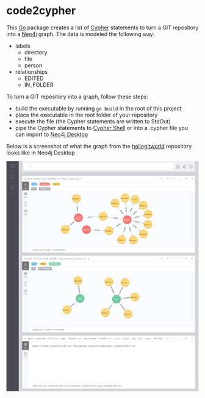 # code2cypher

This [Go](https://golang.org/) package creates a list of [Cypher](https://neo4j.com/developer/cypher-query-language/) statements to turn a GIT repository into a [Neo4j](https://neo4j.com/developer/get-started/) graph. The data is modeled the following way:

- labels
  - directory
  - file
  - person
- relationships
  - EDITED
  - IN_FOLDER

To turn a GIT repository into a graph, follow these steps:

- build the executable by running `go build` in the root of this project
- place the executable in the root folder of your repository
- execute the file (the Cypher statements are written to StdOut)
- pipe the Cypher statements to [Cypher Shell](https://neo4j.com/docs/operations-manual/current/tools/cypher-shell/) or into a .cypher file you can import to [Neo4j Desktop](https://neo4j.com/developer/neo4j-desktop/)

Below is a screenshot of what the graph from the [hellogitworld](https://github.com/githubtraining/hellogitworld) repository looks like in Neo4j Desktop

![Neo4j Desktop Screenshot](https://github.com/ckanz/code2cypher/blob/master/screenshot.png)
